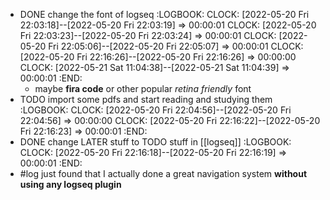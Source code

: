 - DONE change the font of logseq
  :LOGBOOK:
  CLOCK: [2022-05-20 Fri 22:03:18]--[2022-05-20 Fri 22:03:19] =>  00:00:01
  CLOCK: [2022-05-20 Fri 22:03:23]--[2022-05-20 Fri 22:03:24] =>  00:00:01
  CLOCK: [2022-05-20 Fri 22:05:06]--[2022-05-20 Fri 22:05:07] =>  00:00:01
  CLOCK: [2022-05-20 Fri 22:16:26]--[2022-05-20 Fri 22:16:26] =>  00:00:00
  CLOCK: [2022-05-21 Sat 11:04:38]--[2022-05-21 Sat 11:04:39] =>  00:00:01
  :END:
	- maybe **fira code** or other popular *retina friendly* font
- TODO import some pdfs and start reading and studying them
  :LOGBOOK:
  CLOCK: [2022-05-20 Fri 22:04:56]--[2022-05-20 Fri 22:04:56] =>  00:00:00
  CLOCK: [2022-05-20 Fri 22:16:22]--[2022-05-20 Fri 22:16:23] =>  00:00:01
  :END:
- DONE change LATER stuff to TODO stuff in [[logseq]]
  :LOGBOOK:
  CLOCK: [2022-05-20 Fri 22:16:18]--[2022-05-20 Fri 22:16:19] =>  00:00:01
  :END:
- #log just found that I actually done a great navigation system **without using any logseq plugin**